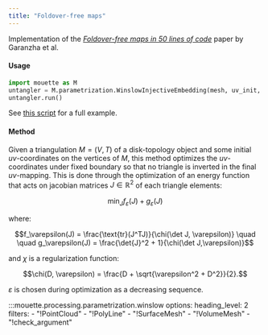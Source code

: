 ```yaml
---
title: "Foldover-free maps"
---
```


Implementation of the [_Foldover-free maps in 50 lines of code_](https://dl.acm.org/doi/10.1145/3450626.3459847) paper by Garanzha et al.

#### Usage

```python
import mouette as M
untangler = M.parametrization.WinslowInjectiveEmbedding(mesh, uv_init, lmbd=1.)
untangler.run()
```

See [this script](https://github.com/GCoiffier/mouette/blob/main/examples/winslow_untangle.py) for a full example.

#### Method

Given a triangulation $M=(V,T)$ of a disk-topology object and some initial $uv$-coordinates on the vertices of $M$, this method optimizes the $uv$-coordinates under fixed boundary so that no triangle is inverted in the final $uv$-mapping. This is done through the optimization of an energy function that acts on jacobian matrices $J \in \mathbb{R}^2$ of each triangle elements:

$$ \min_J f_\varepsilon(J) + g_\varepsilon(J)$$

where:

$$f_\varepsilon(J) = \frac{\text{tr}(J^TJ)}{\chi(\det J, \varepsilon)} \quad \quad 
g_\varepsilon(J) = \frac{\det{J}^2 + 1}{\chi(\det J,\varepsilon)}$$

and $\chi$ is a regularization function:

$$\chi(D, \varepsilon) = \frac{D + \sqrt{\varepsilon^2 + D^2}}{2}.$$

$\varepsilon$ is chosen during optimization as a decreasing sequence.

:::mouette.processing.parametrization.winslow
    options:
        heading_level: 2
        filters:
            - "!PointCloud"
            - "!PolyLine"
            - "!SurfaceMesh"
            - "!VolumeMesh"
            - "!check_argument"